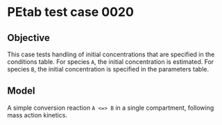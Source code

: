 # PEtab test case 0020

## Objective

This case tests handling of initial concentrations that are specified
in the conditions table. For species `A`, the initial concentration is
estimated. For species `B`, the initial concentration is specified in the
parameters table.

## Model

A simple conversion reaction `A <=> B` in a single compartment, following
mass action kinetics.
